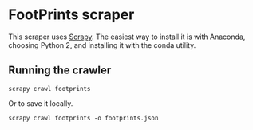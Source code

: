 # FootPrints scraper

This scraper uses [Scrapy](http://scrapy.org/). The easiest way to install it is
with Anaconda, choosing Python 2, and installing it with the conda utility.

## Running the crawler

    scrapy crawl footprints

Or to save it locally.

    scrapy crawl footprints -o footprints.json
